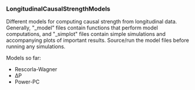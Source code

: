 ### LongitudinalCausalStrengthModels

Different models for computing causal strength from longitudinal data. Generally, "_model" files contain functions that perform model computations, and "_simplot" files contain simple simulations and accompanying plots of important results. Source/run the model files before running any simulations.

Models so far:
* Rescorla-Wagner
* ∆P
* Power-PC
